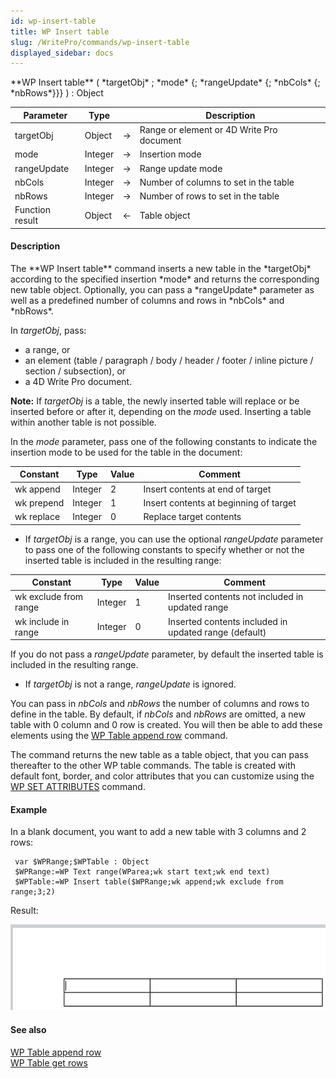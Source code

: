 ```yaml
---
id: wp-insert-table
title: WP Insert table
slug: /WritePro/commands/wp-insert-table
displayed_sidebar: docs
---
```


<!--REF #_command_.WP Insert table.Syntax-->**WP Insert table** ( *targetObj* ; *mode* {; *rangeUpdate* {; *nbCols* {; *nbRows*}}} ) : Object<!-- END REF-->
<!--REF #_command_.WP Insert table.Params-->
| Parameter | Type |  | Description |
| --- | --- | --- | --- |
| targetObj | Object | &#8594;  | Range or element or 4D Write Pro document |
| mode | Integer | &#8594;  | Insertion mode |
| rangeUpdate | Integer | &#8594;  | Range update mode |
| nbCols | Integer | &#8594;  | Number of columns to set in the table |
| nbRows | Integer | &#8594;  | Number of rows to set in the table |
| Function result | Object | &#8592; | Table object |

<!-- END REF-->

#### Description 

<!--REF #_command_.WP Insert table.Summary-->The **WP Insert table** command inserts a new table in the *targetObj* according to the specified insertion *mode* and returns the corresponding new table object.<!-- END REF--> Optionally, you can pass a *rangeUpdate* parameter as well as a predefined number of columns and rows in *nbCols* and *nbRows*.

In *targetObj*, pass:

* a range, or
* an element (table / paragraph / body / header / footer / inline picture / section / subsection), or
* a 4D Write Pro document.

**Note:** If *targetObj* is a table, the newly inserted table will replace or be inserted before or after it, depending on the *mode* used. Inserting a table within another table is not possible.

In the *mode* parameter, pass one of the following constants to indicate the insertion mode to be used for the table in the document:

| Constant   | Type    | Value | Comment                                |
| ---------- | ------- | ----- | -------------------------------------- |
| wk append  | Integer | 2     | Insert contents at end of target       |
| wk prepend | Integer | 1     | Insert contents at beginning of target |
| wk replace | Integer | 0     | Replace target contents                |

* If *targetObj* is a range, you can use the optional *rangeUpdate* parameter to pass one of the following constants to specify whether or not the inserted table is included in the resulting range:  
    
| Constant              | Type    | Value | Comment                                               |  
| --------------------- | ------- | ----- | ----------------------------------------------------- |  
| wk exclude from range | Integer | 1     | Inserted contents not included in updated range       |  
| wk include in range   | Integer | 0     | Inserted contents included in updated range (default) |  
    
If you do not pass a *rangeUpdate* parameter, by default the inserted table is included in the resulting range.
* If *targetObj* is not a range, *rangeUpdate* is ignored.

You can pass in *nbCols* and *nbRows* the number of columns and rows to define in the table. By default, if *nbCols* and *nbRows* are omitted, a new table with 0 column and 0 row is created. You will then be able to add these elements using the [WP Table append row](wp-table-append-row.md) command.

The command returns the new table as a table object, that you can pass thereafter to the other WP table commands. The table is created with default font, border, and color attributes that you can customize using the [WP SET ATTRIBUTES](wp-set-attributes.md) command.

#### Example 

In a blank document, you want to add a new table with 3 columns and 2 rows:

```4d
 var $WPRange;$WPTable : Object
 $WPRange:=WP Text range(WParea;wk start text;wk end text)
 $WPTable:=WP Insert table($WPRange;wk append;wk exclude from range;3;2)
```

Result:

![](../../assets/en/WritePro/commands/pict3306926.en.png)

#### See also 

[WP Table append row](wp-table-append-row.md)  
[WP Table get rows](wp-table-get-rows.md)  
